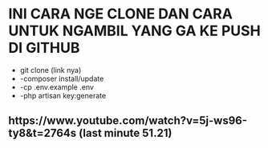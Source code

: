 <h1>INI CARA NGE CLONE DAN CARA UNTUK NGAMBIL YANG GA KE PUSH DI GITHUB</h1>
<ul>
    <li>git clone (link nya)</li>
    <li>-composer install/update</li>
    <li>-cp .env.example .env</li>
    <li>-php artisan key:generate</li>
</ul>
<h2>https://www.youtube.com/watch?v=5j-ws96-ty8&t=2764s (last minute 51.21)</h2>
